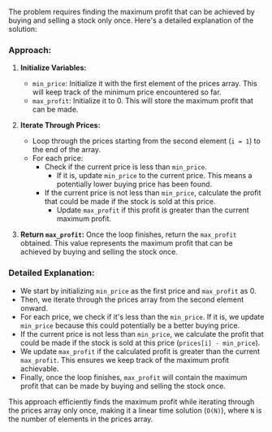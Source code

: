 The problem requires finding the maximum profit that can be achieved by buying and selling a stock only once. Here's a detailed explanation of the solution:

### Approach:

1. **Initialize Variables:**
   - `min_price`: Initialize it with the first element of the prices array. This will keep track of the minimum price encountered so far.
   - `max_profit`: Initialize it to 0. This will store the maximum profit that can be made.

2. **Iterate Through Prices:**
   - Loop through the prices starting from the second element (`i = 1`) to the end of the array.
   - For each price:
     - Check if the current price is less than `min_price`.
       - If it is, update `min_price` to the current price. This means a potentially lower buying price has been found.
     - If the current price is not less than `min_price`, calculate the profit that could be made if the stock is sold at this price.
       - Update `max_profit` if this profit is greater than the current maximum profit.

3. **Return `max_profit`:** Once the loop finishes, return the `max_profit` obtained. This value represents the maximum profit that can be achieved by buying and selling the stock once.

### Detailed Explanation:

- We start by initializing `min_price` as the first price and `max_profit` as 0.
- Then, we iterate through the prices array from the second element onward.
- For each price, we check if it's less than the `min_price`. If it is, we update `min_price` because this could potentially be a better buying price.
- If the current price is not less than `min_price`, we calculate the profit that could be made if the stock is sold at this price (`prices[i] - min_price`).
- We update `max_profit` if the calculated profit is greater than the current `max_profit`. This ensures we keep track of the maximum profit achievable.
- Finally, once the loop finishes, `max_profit` will contain the maximum profit that can be made by buying and selling the stock once.

This approach efficiently finds the maximum profit while iterating through the prices array only once, making it a linear time solution (`O(N)`), where `N` is the number of elements in the prices array.